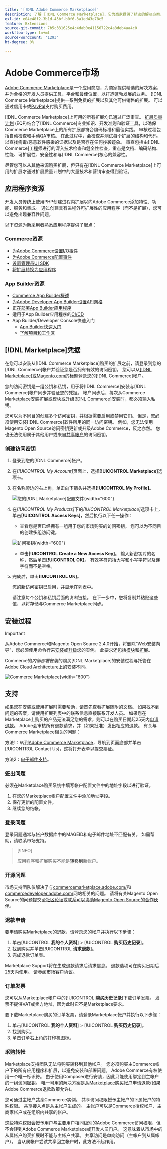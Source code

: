 ```yaml
---
title: '[!DNL Adobe Commerce Marketplace]'
description: 了解 [!DNL Commerce Marketplace]，它为商家提供了精选的解决方案，并为合格的开发人员提供了工具、平台和最佳位置，以打造蓬勃发展的业务。
exl-id: e04e48f2-3b1d-45bf-b0f6-3a1ed43e78c5
feature: Extensions
source-git-commit: 7b5c331625e4c4dab0e41156722c4a8deb4aa4c0
workflow-type: tm+mt
source-wordcount: '1293'
ht-degree: 0%

---
```


# Adobe Commerce市场

[Adobe Commerce Marketplace][1]是一个应用商店，为商家提供精选的解决方案，并为合格的开发人员提供工具、平台和最佳位置，以打造蓬勃发展的业务。 [!DNL Commerce Marketplace]提供一系列免费的扩展以及其他可供销售的扩展。 可以通过信用卡或[PayPal][2]支付购买费用。

[!DNL Commerce Marketplace]上可用的所有扩展均已通过广泛审查。 [扩展质量计划][3] (EQP)结合了[!DNL Commerce]专业知识、开发准则和验证工具，以确保Commerce Marketplace上的所有扩展都符合编码标准和最佳实践。 审核过程包括自动检查和手动QA审核。 在此过程中，会检查并测试每个扩展的结构和代码，以查找病毒/恶意软件感染的证据以及是否存在任何抄袭迹象。 审查包括由[!DNL Commerce]工程师进行的深入技术检查和健全性检查，重点是文档、编码结构、性能、可扩展性、安全性和与[!DNL Commerce]核心的兼容性。

尽管您可以从其他来源购买扩展，但只有在[!DNL Commerce Marketplace]上可用的扩展才通过扩展质量计划中的大量技术和营销审查得到验证。

## 应用程序资源

开发人员传统上使用PHP创建进程内扩展以向Adobe Commerce添加特性、功能、服务和集成。 通过创建具有进程外可扩展性的应用程序（而不是扩展），您可以避免出现兼容性问题。

以下资源为新采用者熟悉应用程序提供了起点：

### Commerce资源

- [为Adobe Commerce设置I/O事件](https://developer.adobe.com/commerce/extensibility/events/)
- [为Adobe Commerce配置事件](https://developer.adobe.com/commerce/extensibility/events/configure-commerce/)
- [设置管理员UI SDK](https://developer.adobe.com/commerce/extensibility/admin-ui-sdk/)
- [将扩展转换为应用程序](https://developer.adobe.com/commerce/extensibility/app-development/#how-do-i-port-an-extension-into-an-app)

### App Builder资源

- [Commerce App Builder概述](https://developer.adobe.com/commerce/extensibility/app-development/)
- [为Adobe Developer App Builder设置API网格](https://developer.adobe.com/graphql-mesh-gateway/gateway/getting-started/)
- [正在部署App Builder应用程序](https://developer.adobe.com/app-builder/docs/guides/deployment/)
- 适用于App Builder应用程序的[CI/CD](https://developer.adobe.com/app-builder/docs/guides/deployment/ci_cd_for_firefly_apps/)
- App Builder/Developer Console快速入门
   - [App Builder快速入门](https://developer.adobe.com/app-builder/docs/getting_started/)
   - [了解项目和工作区](https://developer.adobe.com/app-builder/docs/resources/videos/exploring/projects-and-workspaces/)

## [!DNL Marketplace]凭据

在您可以安装从[!DNL Commerce Marketplace]购买的扩展之前，请登录到您的[!DNL Commerce]帐户并验证您是否拥有有效的访问密钥。 您可以从[[!DNL Marketplace]][1]或[Magento.com][6]的标题登录您的[!DNL Commerce]帐户。

您的访问密钥是一组公钥和私钥，用于将[!DNL Commerce]安装与[!DNL Commerce]帐户同步并验证您的凭据。 帐户同步后，每次从Commerce Marketplace安装扩展或模块或升级[!DNL Commerce]安装时，都必须输入私钥。

您可以为不同目的创建多个访问密钥，并根据需要启用或禁用它们。 但是，您必须使用安装[!DNL Commerce]软件所用的同一访问密钥。 例如，您无法使用Magento Open Source访问密钥更新或升级Adobe Commerce，反之亦然。 您也无法使用属于其他用户或来自[共享帐户](commerce-account-share.md)的访问密钥。

### 创建访问密钥

1. 登录到您的[!DNL Commerce]帐户。

1. 在&#x200B;_[!UICONTROL My Account]_&#x200B;页面上，选择&#x200B;**[!UICONTROL Marketplace]**&#x200B;选项卡。

1. 在名称旁边的右上角，单击向下箭头并选择&#x200B;**[!UICONTROL My Profile]**。

   ![您的[!DNL Marketplace]配置文件](./assets/marketplace-profile.png){width="600"}

1. 在&#x200B;_[!UICONTROL My Products]_&#x200B;下的&#x200B;_[!UICONTROL Marketplace]_&#x200B;选项卡上，单击&#x200B;**[!UICONTROL Access Keys]**，然后执行以下任一操作：

   - 查看您是否已经拥有一组用于您的市场购买的访问密钥。 您可以为不同目的创建多组访问键。

   ![访问密钥](./assets/access-keys.png){width="600"}

   - 单击&#x200B;**[!UICONTROL Create a New Access Key]**。 输入新密钥对的名称，然后单击&#x200B;**[!UICONTROL OK]**。 有效字符包括大写和小写字符以及连字符而不是空格。

1. 完成后，单击&#x200B;**[!UICONTROL OK]**。

   您的新访问密钥已启用，并显示在列表中。

   请注意每个公钥和私钥后面的&#x200B;_复制_&#x200B;链接。 在下一步中，您将复制并粘贴这些值，以将存储与Commerce Marketplace同步。

## 安装过程

>[!IMPORTANT]
>
>从Adobe Commerce和Magento Open Source 2.4.0开始，将删除“Web安装向导”，您必须使用命令行来[安装](https://experienceleague.adobe.com/docs/commerce-operations/installation-guide/advanced.html?lang=zh-Hans)或[升级](https://experienceleague.adobe.com/docs/commerce-operations/upgrade-guide/implementation/perform-upgrade.html?lang=zh-Hans)您的实例。 此要求还包括[模块](https://experienceleague.adobe.com/docs/commerce-operations/upgrade-guide/modules/upgrade.html?lang=zh-Hans)和[扩展](https://experienceleague.adobe.com/docs/commerce-operations/installation-guide/tutorials/extensions.html?lang=zh-Hans)。

Commerce的&#x200B;_内部部署_&#x200B;安装的购买[!DNL Marketplace]的安装过程与托管在[Adobe Cloud Architecture][4]上的安装不同。

![Commerce Marketplace](./assets/marketplace.png){width="600"}

## 支持

如果您在安装或使用扩展时需要帮助，请首先查看扩展随附的文档。 如果找不到问题的答案，请使用扩展列表中的联系信息直接联系开发人员。 如果您在Marketplace上购买的产品无法满足您的需求，则可以在购买日期起25天内[申请退款](#refund-requests)。 Adobe会审核所有退款请求，并（如果批准）发出相应的退款。 有关与Commerce Marketplace相关的问题：

方法1：转到[Adobe Commerce Marketplace](https://commercemarketplace.adobe.com/)，导航到页面底部并单击[!UICONTROL Contact Us]，这将打开表单以提交票证。

方法2：[电子邮件支持](mailto:commercemarketplacesupport@adobe.com)。

### 签出问题

必须在Marketplace购买系统中填写帐户配置文件中的地址字段以进行验证。

1. 在您的Marketplace帐户配置文件中添加地址字段。
1. 保存更新的配置文件。
1. 继续您的结帐。

### 登录问题

登录问题通常与帐户数据库中的MAGEID和电子邮件地址不匹配有关。 如需帮助，请联系市场支持。

>[!INFO]
>
>应用程序和扩展购买不能是[转移到](#purchase-transfers)新帐户。

### 开源问题

市场支持团队仅解决了与[commercemarketplace.adobe.com/](https://commercemarketplace.adobe.com/)和[commercedeveloper.adobe.com/](https://commercedeveloper.adobe.com/)网站相关的问题。 请将有关Magento Open Source的问题提交至[社区论坛](https://community.magento.com/)或[联系可以协助Magento Open Source的合作伙伴](https://business.adobe.com/cn/products/magento/partners.html)。

### 退款申请

要申请购买Marketplace的退款，请登录您的帐户并执行以下步骤：

1. 单击&#x200B;[!UICONTROL **我的个人资料**] > [!UICONTROL **购买历史记录**]。
1. 找到购买并单击&#x200B;[!UICONTROL **请求退款**]。
1. 完成退款订单表。

Marketplace Support将在生成退款请求后请求信息。 退款选项可在购买日期后25天内使用。 请参阅[市场客户协议](https://www.adobe.com/legal/terms/enterprise-licensing/magento-legacy-terms.html)。

### 订单发票

您可以从Marketplace帐户中的&#x200B;[!UICONTROL **购买历史记录**]&#x200B;下载订单发票。 发票不提供VAT或卖方地址，因为此时它不是Marketplace要求。

要下载Marketplace购买的订单发票，请登录Marketplace帐户并执行以下步骤：

1. 单击&#x200B;[!UICONTROL **我的个人资料**] > [!UICONTROL **购买历史记录**]。
1. 找到购买。
1. 单击订单右上角的打印机图标。

### 采购转帐

Marketplace支持团队无法将购买转移到其他帐户。 您必须购买主Commerce帐户下的所有应用程序和扩展，以避免安装和部署问题。 Adobe Commerce有权使用一个唯一标识符。 由于使用Composer进行安装，因此只能使用绑定到主帐户的一组[访问密钥](#create-an-access-key)。 唯一可用的解决方案是[从Marketplace购买帐户](#refund-requests)申请退款(如果Adobe Commerce退款政策允许)。

您可通过主帐户[共享](commerce-account-share.md)Commerce实例。 共享访问权限授予主帐户的下属帐户的特殊权限。 共享接入点是从主帐户生成的。 主帐户可以是Commerce授权帐户、主商家帐户或在组织内共享的帐户。

这些特殊权限会授予用户与主要用户相同级别的Adobe Commerce访问权限，但不会转到Adobe Commerce Marketplace或开发人员门户。 这意味着从市场中的从属帐户购买扩展时不能与主帐户共享。 共享访问是单向访问（主帐户到从属帐户）。 当从属帐户尝试共享回主帐户时，此方法不起作用。

[1]: https://marketplace.magento.com/
[2]: https://www.paypal.com/us/home
[3]: https://developer.adobe.com/commerce/marketplace/guides/sellers/extension-quality-program/
[4]: https://www.adobe.com/commerce/magento/enterprise.html
[6]: https://business.adobe.com/cn/products/magento/magento-commerce.html
